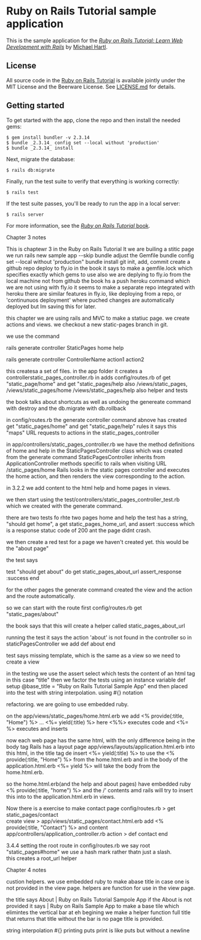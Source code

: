 # Ruby on Rails Tutorial sample application

This is the sample application for the
[*Ruby on Rails Tutorial:
Learn Web Development with Rails*](https://www.railstutorial.org/)
by [Michael Hartl](https://www.michaelhartl.com/).

## License

All source code in the [Ruby on Rails Tutorial](https://www.railstutorial.org/)
is available jointly under the MIT License and the Beerware License. See
[LICENSE.md](LICENSE.md) for details.

## Getting started

To get started with the app, clone the repo and then install the needed gems:

```
$ gem install bundler -v 2.3.14
$ bundle _2.3.14_ config set --local without 'production'
$ bundle _2.3.14_ install
```

Next, migrate the database:

```
$ rails db:migrate
```

Finally, run the test suite to verify that everything is working correctly:

```
$ rails test
```

If the test suite passes, you'll be ready to run the app in a local server:

```
$ rails server
```

For more information, see the
[*Ruby on Rails Tutorial* book](https://www.railstutorial.org/book).

Chapter 3 notes

This is chaptewr 3 in the Ruby on Rails Tutorial
It we are builing a stitic page
we run rails new sample app --skip bundle
adjust the Gemfile
bundle config set --local without 'production"
bundle install
git init, add, commit
create a github repo
deploy to fly.io
in the book it says to make a gemfile.lock which specifies 
exactly which gems to use
also we are deplying to fly.io from the local machine not from github
the book hs a push heroku command which we are not using with fly.io
it seems to make a separate repo integrated with heroku
there are similar features in fly.io, like deploying from a repo, or
'continunuos deployment' where puched changes are automatically deployed but
Im saving this for later.

this chapter we are using rails and MVC to make a statiuc page.
we create actions and views.
we checkout a new static-pages branch in git.

we use the command 

rails generate controller StaticPages home help

  rails generate controller ControllerName action1 action2

this createsa a set of files. 
in the app folder it creates a controllerstatic_pages_controller.rb
in adds config/routes.rb of get "static_page/home" and get "static_pages/help
also /views/static_pages, /views/static_pages/home /views/static_pages/help
also helper and tests

the book talks about shortcuts as well as undoing the genereate command with destroy
and the db.migrate with db.rollback

in config/routes.rb the generate controller command abnove has
created get "static_pages/home" and get "static_page/help" rules
it says this "maps" URL requests to actions in the static_pages_controller

in app/controllers/static_pages_controller.rb 
we have the method definitions of home and help in the StaticPagesController class 
which was created from the generate command
StaticPagesController inherits from ApplicationController methods specific to rails
when visiting URL /static_pages/home Rails looks in the static pages controller 
and executes the home action, and then renders the view corresponding to the action.

in 3.2.2 we add content to the html help and home pages in views.

we then start using the test/controllers/static_pages_controller_test.rb
which we created with the generate command.

there are two tests fo rhte two pages home and help
the test has a string, "should get home", a get static_pages_home_url, 
and assert :success which is a response statuc code of 200 ant the page didnt crash. 

we then create a red test for a page we haven't created yet.
this would be the "about page"

the test says

test "should get about" do
  get static_pages_about_url
  assert_response :success
end

for the other pages the generate command created the view
and the action and the route automatically.

so we can start with the route first
config/routes.rb
  get "static_pages/about"

the book says that this will create a helper called
static_pages_about_url

running the test it says the action 'about' is not found in the controller
so in staticPagesController we add 
def about end

test says missing template, which is the same as a view
so we need to create a view

in the testing we use the assert select which tests the content of an html tag
in this case "title" 
 then we factor the tests using an instance variable
 def setup @base_title = "Ruby on Rails Tutorial Sample App" end
 then placed into the test with string interpolation.
using #{} notation

refactoring. we are goiing to use embedded ruby. 

on the app/views/static_pages/home.html.erb we add
<% provide(:title, "Home") %>
...
<%= yield(:title) %>
  here <%%> executes code and <%= %> executes and inserts

now each web page has the same html, with the only difference 
being in the body tag
Rails has a layout page
app/views/layouts/application.html.erb
into this html, in the title tag de insert
<%= yield(:title) %>
to use the <% provide(:title, "Home") %> from the home.html.erb
and in the body of the application.html.erb
<%= yield %>
will take the body from the home.html.erb.

so the home.html.erb(and the help and about pages) have embedded ruby
<% provide(:title, "home") %>
and the /<body>' contents
amd rails will try to insert this into to the application.html.erb
in views. 

Now there is a exercise to make contact page
config/routes.rb    > get static_pages/contact   
create view         > app/views/static_pages/contact.html.erb
  add <% provide(:title, "Contact") %> and content
app/controllers/application_controller.rb action   > def contact end



3.4.4 setting the root route
in config/routes.rb we say 
root "static_pages#home"
we use a hash mark rather thatn just a slash. \
this creates a root_url helper

Chapter 4 notes

custion helpers. we use embedded ruby to make abase title in case one is not provided in the view page. helpers are function for use in the view page.

the title says About | Ruby on Rails Tutorial Sampole App
if the About is not provided it says
| Ruby on Rails Sample App
to make a base tile which elimintes the vertical bar at eh begining we make a 
helper function full title that returns that title without the bar is no page title is provided.

string interpolation #{}
 printing
  puts
  print is like puts but without a newline
  
